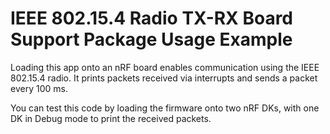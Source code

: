 # IEEE 802.15.4 Radio TX-RX Board Support Package Usage Example

Loading this app onto an nRF board enables communication using the IEEE 802.15.4 radio. It prints packets received via interrupts and sends a packet every 100 ms.

You can test this code by loading the firmware onto two nRF DKs, with one DK in Debug mode to print the received packets.

